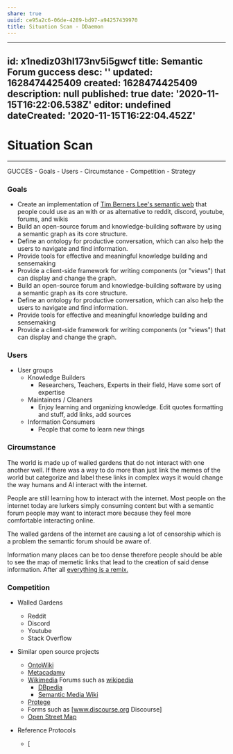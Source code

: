 ```yaml
---
share: true
uuid: ce95a2c6-06de-4289-bd97-a94257439970
title: Situation Scan - DDaemon
---
```

---
id: x1nediz03hl173nv5i5gwcf
title: Semantic Forum guccess
desc: ''
updated: 1628474425409
created: 1628474425409
description: null
published: true
date: '2020-11-15T16:22:06.538Z'
editor: undefined
dateCreated: '2020-11-15T16:22:04.452Z'
---

# Situation Scan
----------------

GUCCES - Goals - Users - Circumstance - Competition - Strategy

### Goals

* Create an implementation of [Tim Berners Lee\'s semantic web] that
    people could use as an with or as alternative to reddit, discord,
    youtube, forums, and wikis
* Build an open-source forum and knowledge-building software by using
    a semantic graph as its core structure.
* Define an ontology for productive conversation, which can also help
    the users to navigate and find information.
* Provide tools for effective and meaningful knowledge building and
    sensemaking
* Provide a client-side framework for writing components (or
    \"views\") that can display and change the graph.
* Build an open-source forum and knowledge-building software by using
    a semantic graph as its core structure.
* Define an ontology for productive conversation, which can also help
    the users to navigate and find information.
* Provide tools for effective and meaningful knowledge building and
    sensemaking
* Provide a client-side framework for writing components (or
    \"views\") that can display and change the graph.

### Users

* User groups
  * Knowledge Builders
    * Researchers, Teachers, Experts in their field, Have some
            sort of expertise
  * Maintainers / Cleaners
    * Enjoy learning and organizing knowledge. Edit quotes
            formatting and stuff, add links, add sources
  * Information Consumers
    * People that come to learn new things

### Circumstance

The world is made up of walled gardens that do not interact with one
another well. If there was a way to do more than just link the memes of
the world but categorize and label these links in complex ways it would
change the way humans and AI interact with the internet.

People are still learning how to interact with the internet. Most people
on the internet today are lurkers simply consuming content but with a
semantic forum people may want to interact more because they feel more
comfortable interacting online.

The walled gardens of the internet are causing a lot of censorship which
is a problem the semantic forum should be aware of.

Information many places can be too dense therefore people should be able
to see the map of memetic links that lead to the creation of said dense
information. After all [everything is a remix.]

### Competition

* Walled Gardens
  * Reddit
  * Discord
  * Youtube
  * Stack Overflow
* Similar open source projects
  * [OntoWiki]
  * [Metacadamy]
  * [Wikimedia] Forums such as [wikipedia]
    * [DBpedia]
    * [Semantic Media Wiki]
  * [Protege]
  * Forms such as \[www.discourse.org Discourse\]
  * [Open Street Map]
* Reference Protocols
  * \[

  [Situation Scan]: http://deseng.ryerson.ca/dokuwiki/design:situation_scan
  [Tim Berners Lee\'s semantic web]: https://youtu.be/OM6XIICm_qo
  [everything is a remix.]: https://www.youtube.com/watch?v=nJPERZDfyWc
  [OntoWiki]: https://ontowiki.net/
  [Metacadamy]: https://metacademy.org/
  [Wikimedia]: https://github.com/wikimedia/mediawiki
  [wikipedia]: https://www.wikipedia.org/
  [DBpedia]: https://wiki.dbpedia.org/
  [Semantic Media Wiki]: https://www.semantic-mediawiki.org/wiki/Semantic_MediaWiki
  [Protege]: https://protege.stanford.edu/
  [Open Street Map]: https://www.openstreetmap.org
